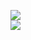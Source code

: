 [![](https://img.shields.io/badge/Made%20With-Github%20Spray-lightgrey.svg?style=for-the-badge&logo=github)](https://github.com/Annihil/github-spray#22839)  
[![](https://i.imgur.com/2DrTn0Z.gif)](https://github.com/Annihil/github-spray)